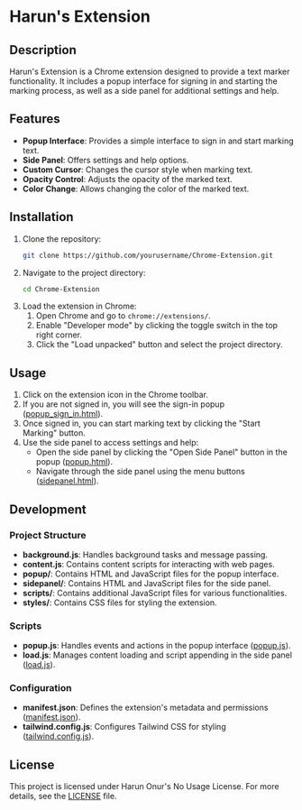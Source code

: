 # Harun's Extension

## Description

Harun's Extension is a Chrome extension designed to provide a text marker functionality. It includes a popup interface for signing in and starting the marking process, as well as a side panel for additional settings and help.

## Features

- **Popup Interface**: Provides a simple interface to sign in and start marking text.
- **Side Panel**: Offers settings and help options.
- **Custom Cursor**: Changes the cursor style when marking text.
- **Opacity Control**: Adjusts the opacity of the marked text.
- **Color Change**: Allows changing the color of the marked text.

## Installation

1. Clone the repository:
    ```sh
    git clone https://github.com/yourusername/Chrome-Extension.git
    ```
2. Navigate to the project directory:
    ```sh
    cd Chrome-Extension
    ```
3. Load the extension in Chrome:
    1. Open Chrome and go to `chrome://extensions/`.
    2. Enable "Developer mode" by clicking the toggle switch in the top right corner.
    3. Click the "Load unpacked" button and select the project directory.

## Usage

1. Click on the extension icon in the Chrome toolbar.
2. If you are not signed in, you will see the sign-in popup ([popup_sign_in.html](popup/popup_sign_in.html)).
3. Once signed in, you can start marking text by clicking the "Start Marking" button.
4. Use the side panel to access settings and help:
    - Open the side panel by clicking the "Open Side Panel" button in the popup ([popup.html](popup/popup.html)).
    - Navigate through the side panel using the menu buttons ([sidepanel.html](sidepanel/sidepanel.html)).

## Development

### Project Structure

- **background.js**: Handles background tasks and message passing.
- **content.js**: Contains content scripts for interacting with web pages.
- **popup/**: Contains HTML and JavaScript files for the popup interface.
- **sidepanel/**: Contains HTML and JavaScript files for the side panel.
- **scripts/**: Contains additional JavaScript files for various functionalities.
- **styles/**: Contains CSS files for styling the extension.

### Scripts

- **popup.js**: Handles events and actions in the popup interface ([popup.js](scripts/popup.js)).
- **load.js**: Manages content loading and script appending in the side panel ([load.js](scripts/load.js)).

### Configuration

- **manifest.json**: Defines the extension's metadata and permissions ([manifest.json](manifest.json)).
- **tailwind.config.js**: Configures Tailwind CSS for styling ([tailwind.config.js](tailwind.config.js)).

## License

This project is licensed under Harun Onur's No Usage License. For more details, see the [LICENSE](LICENSE) file.
